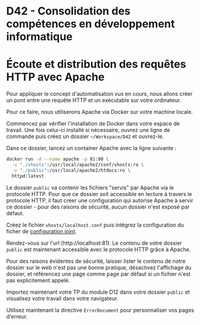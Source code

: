 # D42 - Consolidation des compétences en développement informatique

# Écoute et distribution des requêtes HTTP avec Apache

Pour appliquer le concept d'automatisation vus en cours, nous allons créer un pont entre une requête HTTP et un exécutable sur votre ordinateur.

Pour ce faire, nous utiliserons Apache via Docker sur votre machine locale.

Commencez par vérifier l'installation de Docker dans votre espace de travail.
Une fois celui-ci installé si nécessaire, ouvrez une ligne de commande puis créez un dossier `~/Workspace/D42` et ouvrez-le.

Dans ce dossier, lancez un container Apache avec la ligne suivante :
```sh
docker run -d --name apache -p 81:80 \
  -v "./vhosts":/usr/local/apache2/conf/vhosts:ro \
  -v "./public":/usr/local/apache2/htdocs:ro \
  httpd:latest
```

Le dossier `public` va contenir les fichiers "servis" par Apache via le protocole HTTP.
Pour que ce dossier soit accessible en lecture à travers le protocole HTTP, il faut créer une configuration qui autorise Apache à servir ce dossier - pour des raisons de sécurité, aucun dossier n'est exposé par défaut.

Créez le fichier `vhosts/localhost.conf` puis intégrez la configuration du ficher de [configuration joint](./vhosts/localhost.conf).

Rendez-vous sur l'url (http://localhost:81).
Le contenu de votre dossier `public` est maintenant accessible avec le protocole HTTP grâce à Apache.

Pour des raisons évidentes de sécurité, laisser lister le contenu de notre dossier sur le web n'est pas une bonne pratique, désactivez l'affichage du dossier, et référencez une page comme page par défaut si un fichier n'est pas explicitement appelé.

Importez maintenant votre TP du module D12 dans votre dossier `public` et visualisez votre travail dans votre navigateur.

Utilisez maintenant la directive `ErrorDocument` pour personnaliser vos pages d'erreur.


